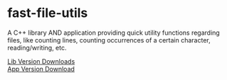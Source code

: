 # fast-file-utils
A C++ library AND application providing quick utility functions regarding files, like counting lines, counting occurrences of a certain character, reading/writing, etc. 
 
[Lib Version Downloads](https://drive.google.com/drive/u/0/folders/1fJwQvrNA96_cPj5jx-Q0dpS9T6gKqmiZ)  
[App Version Download](https://drive.google.com/drive/u/0/folders/14kCHii4H9GhrqX-ilEfJNlWsctBirapQ)
